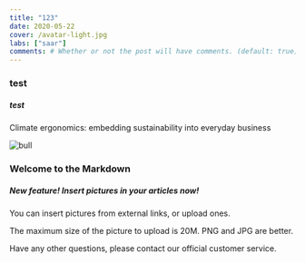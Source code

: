 ```yaml
---
title: "123"
date: 2020-05-22
cover: /avatar-light.jpg
labs: ["saar"]
comments: # Whether or not the post will have comments. (default: true)
---
```


### test
##### test

Climate ergonomics: embedding sustainability into everyday business

![bull](https://cdn.discordapp.com/attachments/1068593243815677983/1079549785410908201/yufei9026_You_can_do_it_51952290-6a29-4af2-970a-5814c2b484fc.png)

 

### Welcome to the Markdown

##### New feature! Insert pictures in your articles now!

You can insert pictures from external links, or upload ones.

The maximum size of the picture to upload is 20M. PNG and JPG are better.

Have any other questions, please contact our official customer service.
